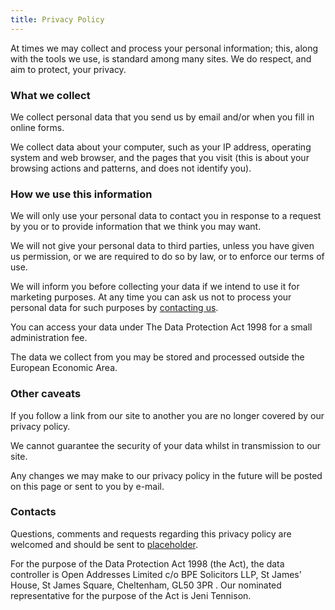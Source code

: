 ```yaml
---
title: Privacy Policy
---
```


At times we may collect and process your personal information; this, along with the tools we use, is standard among many sites. We do respect, and aim to protect, your privacy.

### What we collect

We collect personal data that you send us by email and/or when you fill in online forms.

We collect data about your computer, such as your IP address, operating system and web browser, and the pages that you visit (this is about your browsing actions and patterns, and does not identify you).

### How we use this information

We will only use your personal data to contact you in response to a request by you or to provide information that we think you may want.

We will not give your personal data to third parties, unless you have given us permission, or we are required to do so by law, or to enforce our terms of use.

We will inform you before collecting your data if we intend to use it for marketing purposes. At any time you can ask us not to process your personal data for such purposes by [contacting us](mailto:datacontroller@openaddressesuk.org).

You can access your data under The Data Protection Act 1998 for a small administration fee.

The data we collect from you may be stored and processed outside the European Economic Area.

### Other caveats

If you follow a link from our site to another you are no longer covered by our privacy policy.

We cannot guarantee the security of your data whilst in transmission to our site.

Any changes we may make to our privacy policy in the future will be posted on this page or sent to you by e-mail.

### Contacts

Questions, comments and requests regarding this privacy policy are welcomed and should be sent to [placeholder](mailto:info@openaddressesuk.org).

For the purpose of the Data Protection Act 1998 (the Act), the data controller is Open Addresses Limited c/o BPE Solicitors LLP, St James' House, St James Square, Cheltenham, GL50 3PR . Our nominated representative for the purpose of the Act is Jeni Tennison.


